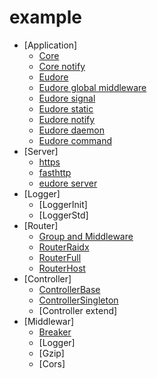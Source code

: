 # example

- [Application]
	- [Core](core.go)
	- [Core notify](coreNotify.go)
	- [Eudore](eudore.go)
	- [Eudore global middleware](eudoreGlobalMiddleware.go)
	- [Eudore signal](eudoreSignal.go)
	- [Eudore static](eudoreStatic.go)
	- [Eudore notify](eudoreNotify)
	- [Eudore daemon](eudoreDaemon.go)
	- [Eudore command](eudoreCommand.go)
- [Server]
	- [https](serverHttps.go)
	- [fasthttp](serverFasthttp.go)
	- [eudore server](serverEudore.go)
- [Logger]
	- [LoggerInit]
	- [LoggerStd]
- [Router]
	- [Group and Middleware](routerGroupAndMiddleware.go)
	- [RouterRaidx](routerRadix.go)
	- [RouterFull](routerFull.go)
	- [RouterHost](routerHost.go)
- [Controller]
	- [ControllerBase](controllerBase.go)
	- [ControllerSingleton](controllerSingleton.go)
	- [Controller extend]
- [Middlewar]
	- [Breaker](middlewareBreaker.go)
	- [Logger]
	- [Gzip]
	- [Cors]